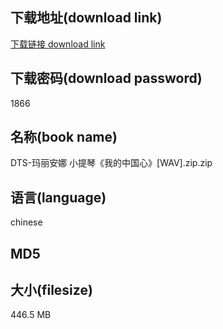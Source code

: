 ## 下载地址(download link)
[下载链接 download link](https://tutu365.netlify.app/?s=DTS-%E7%8E%9B%E4%B8%BD%E5%AE%89%E5%A8%9C+%E5%B0%8F%E6%8F%90%E7%90%B4%E3%80%8A%E6%88%91%E7%9A%84%E4%B8%AD%E5%9B%BD%E5%BF%83%E3%80%8B%5BWAV%5D.zip)

## 下载密码(download password)
1866

## 名称(book name)
DTS-玛丽安娜 小提琴《我的中国心》[WAV].zip.zip

## 语言(language)
chinese

## MD5


## 大小(filesize)
446.5 MB
